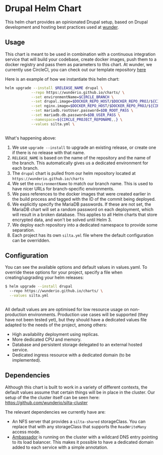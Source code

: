 # Drupal Helm Chart

This helm chart provides an opinionated Drupal setup, based on Drupal development and hosting best practices used at [wunder](https://wunder.io).

## Usage

This chart is meant to be used in combination with a continuous integration 
service that will build your codebase, create docker images, push them to a
docker registry and pass them as parameters to this chart. At wunder, we 
currently use CircleCI, you can check out our template repository [here](https://github.com/wunderio/drupal-project)

Here is an example of how we instantiate this helm chart: 

```bash
helm upgrade --install $RELEASE_NAME drupal \
            --repo https://wunderio.github.io/charts/ \
            --set environmentName=$CIRCLE_BRANCH \
            --set drupal.image=$DOCKER_REPO_HOST/$DOCKER_REPO_PROJ/${CIRCLE_PROJECT_REPONAME,,}-drupal:$CIRCLE_SHA1 \
            --set nginx.image=$DOCKER_REPO_HOST/$DOCKER_REPO_PROJ/${CIRCLE_PROJECT_REPONAME,,}-nginx:$CIRCLE_SHA1 \
            --set mariadb.rootUser.password=$DB_ROOT_PASS \
            --set mariadb.db.password=$DB_USER_PASS \
            --namespace=${CIRCLE_PROJECT_REPONAME,,} \
            --values silta.yml \
            
```

What's happening above:

1. We use `upgrade --install` to upgrade an existing release, or create one if there is no release with that name.
2. `RELEASE_NAME` is based on the name of the repository and the name of the branch. This automatically gives us a dedicated environment for each branch.
3. The `drupal` chart is pulled from our helm repository located at `https://wunderio.github.io/charts`
4. We set the `environmentName` to match our branch name. This is used to have nicer URLs for branch-specific environments.
5. We pass references to the docker images that were created earlier in the build process and tagged with the ID of the commit being deployed.
6. We explicitly specify the MariaDB passwords. If these are not set, the MariaDB chart will set a random password on each deployment, which will result in a broken database. This applies to all Helm charts that store encrypted data, and won't be solved until Helm 3.
7. We deploy each repository into a dedicated namespace to provide some separation.
8. Each project has its own `silta.yml` file where the default configuration can be overridden.

## Configuration

You can see the available options and default values in values.yaml.
To override these options for your project, specify a file when creating/upgrading your helm releases:

```bash
$ helm upgrade --install drupal
  --repo https://wunderio.github.io/charts/ \
  --values silta.yml
    
```

All default values are are optimised for low resource usage on non-production environments.
Production use cases will be supported (they have not been tested yet), but they should
have a dedicated values file adapted to the needs of the project, among others:
- High availability deployment using replicas.
- More dedicated CPU and memory.
- Database and persistent storage delegated to an external hosted service.
- Dedicated ingress resource with a dedicated domain (to be implemented).

## Dependencies
Although this chart is built to work in a variety of different contexts, the default
values assume that certain things will be in place in the cluster. Our setup of the
the cluster itself can be seen here: https://github.com/wunderio/silta-cluster

The relevant dependencies we currently have are:
- An NFS server that provides a `silta-shared` storageClass. You can replace that with any
storageClass that supports the `ReadWriteMany` access mode.
- [Ambassador](https://getambassador.io) is running on the cluster with a wildcard DNS
entry pointing to its load balancer. This makes it possible to have a dedicated
domain added to each service with a simple annotation.
